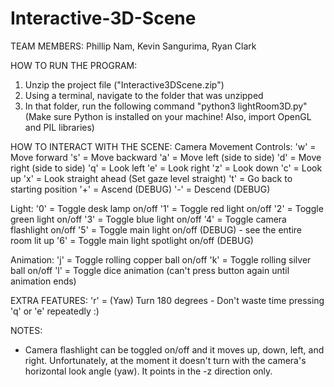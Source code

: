 # Interactive-3D-Scene

TEAM MEMBERS:
Phillip Nam, Kevin Sangurima, Ryan Clark

HOW TO RUN THE PROGRAM:

1. Unzip the project file ("Interactive3DScene.zip")
2. Using a terminal, navigate to the folder that was unzipped
3. In that folder, run the following command "python3 lightRoom3D.py" (Make sure Python is installed on your machine! Also, import OpenGL and PIL libraries)

HOW TO INTERACT WITH THE SCENE:
Camera Movement Controls:
'w' = Move forward
's' = Move backward
'a' = Move left (side to side)
'd' = Move right (side to side)
'q' = Look left
'e' = Look right
'z' = Look down
'c' = Look up
'x' = Look straight ahead (Set gaze level straight)
't' = Go back to starting position
'+' = Ascend (DEBUG)
'-' = Descend (DEBUG)

Light:
'0' = Toggle desk lamp on/off
'1' = Toggle red light on/off
'2' = Toggle green light on/off
'3' = Toggle blue light on/off
'4' = Toggle camera flashlight on/off
'5' = Toggle main light on/off (DEBUG) - see the entire room lit up
'6' = Toggle main light spotlight on/off (DEBUG)

Animation:
'j' = Toggle rolling copper ball on/off
'k' = Toggle rolling silver ball on/off
'l' = Toggle dice animation (can't press button again until animation ends)

EXTRA FEATURES:
'r' = (Yaw) Turn 180 degrees - Don't waste time pressing 'q' or 'e' repeatedly :)

NOTES:

- Camera flashlight can be toggled on/off and it moves up, down, left, and right. Unfortunately, at the moment it doesn't turn with the camera's horizontal look angle (yaw). It points in the -z direction only.
